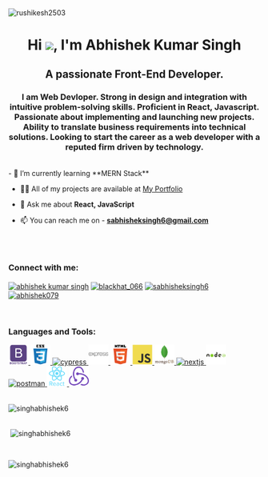 <img align="center" src="https://www.aalpha.net/wp-content/uploads/2020/12/full-stack-development.gif" alt="rushikesh2503" />
<h1 align="center">Hi <img
    src="https://raw.githubusercontent.com/MartinHeinz/MartinHeinz/master/wave.gif"
    width="30px"
  />, I'm Abhishek Kumar Singh</h1>
<h2 align="center">A passionate Front-End Developer.</h2>
<h3 align="center">
  I am Web Devloper. Strong in design and integration with intuitive problem-solving skills. Proficient in React, Javascript. Passionate about implementing and launching new projects. Ability to translate business requirements into technical solutions. Looking to start the career as a web developer with a reputed firm driven by technology.
</h3>
<br/>
- 🌱 I’m currently learning **MERN Stack**

- 👨‍💻 All of my projects are available at [My Portfolio](https://abhishek001-portfolio.netlify.app/)

- 💬 Ask me about **React, JavaScript**

- 📫 You can reach me on - **sabhisheksingh6@gmail.com**
<br/>
<br/>
<h3 align="left">Connect with me:</h3>
<p align="left">
<a href="https://linkedin.com/in/abhishek kumar singh" target="blank"><img align="center" src="https://raw.githubusercontent.com/rahuldkjain/github-profile-readme-generator/master/src/images/icons/Social/linked-in-alt.svg" alt="abhishek kumar singh" height="30" width="40" /></a>
<a href="https://www.codechef.com/users/blackhat_066" target="blank"><img align="center" src="https://cdn.jsdelivr.net/npm/simple-icons@3.1.0/icons/codechef.svg" alt="blackhat_066" height="30" width="40" /></a>
<a href="https://www.hackerrank.com/sabhisheksingh6" target="blank"><img align="center" src="https://raw.githubusercontent.com/rahuldkjain/github-profile-readme-generator/master/src/images/icons/Social/hackerrank.svg" alt="sabhisheksingh6" height="30" width="40" /></a>
<a href="https://www.leetcode.com/abhishek079" target="blank"><img align="center" src="https://raw.githubusercontent.com/rahuldkjain/github-profile-readme-generator/master/src/images/icons/Social/leet-code.svg" alt="abhishek079" height="30" width="40" /></a>
</p>
<br/>
<h3 align="left">Languages and Tools:</h3>
<p align="left"> <a href="https://getbootstrap.com" target="_blank"> <img src="https://raw.githubusercontent.com/devicons/devicon/master/icons/bootstrap/bootstrap-plain-wordmark.svg" alt="bootstrap" width="40" height="40"/> </a> <a href="https://www.w3schools.com/css/" target="_blank"> <img src="https://raw.githubusercontent.com/devicons/devicon/master/icons/css3/css3-original-wordmark.svg" alt="css3" width="40" height="40"/> </a> <a href="https://www.cypress.io" target="_blank"> <img src="https://raw.githubusercontent.com/simple-icons/simple-icons/6e46ec1fc23b60c8fd0d2f2ff46db82e16dbd75f/icons/cypress.svg" alt="cypress" width="40" height="40"/> </a> <a href="https://expressjs.com" target="_blank"> <img src="https://raw.githubusercontent.com/devicons/devicon/master/icons/express/express-original-wordmark.svg" alt="express" width="40" height="40"/> </a> <a href="https://www.w3.org/html/" target="_blank"> <img src="https://raw.githubusercontent.com/devicons/devicon/master/icons/html5/html5-original-wordmark.svg" alt="html5" width="40" height="40"/> </a> <a href="https://developer.mozilla.org/en-US/docs/Web/JavaScript" target="_blank"> <img src="https://raw.githubusercontent.com/devicons/devicon/master/icons/javascript/javascript-original.svg" alt="javascript" width="40" height="40"/> </a> <a href="https://www.mongodb.com/" target="_blank"> <img src="https://raw.githubusercontent.com/devicons/devicon/master/icons/mongodb/mongodb-original-wordmark.svg" alt="mongodb" width="40" height="40"/> </a> <a href="https://nextjs.org/" target="_blank"> <img src="https://cdn.worldvectorlogo.com/logos/nextjs-3.svg" alt="nextjs" width="40" height="40"/> </a> <a href="https://nodejs.org" target="_blank"> <img src="https://raw.githubusercontent.com/devicons/devicon/master/icons/nodejs/nodejs-original-wordmark.svg" alt="nodejs" width="40" height="40"/> </a> <a href="https://postman.com" target="_blank"> <img src="https://www.vectorlogo.zone/logos/getpostman/getpostman-icon.svg" alt="postman" width="40" height="40"/> </a> <a href="https://reactjs.org/" target="_blank"> <img src="https://raw.githubusercontent.com/devicons/devicon/master/icons/react/react-original-wordmark.svg" alt="react" width="40" height="40"/> </a> <a href="https://redux.js.org" target="_blank"> <img src="https://raw.githubusercontent.com/devicons/devicon/master/icons/redux/redux-original.svg" alt="redux" width="40" height="40"/> </a> </p>
<br/>
<div><img align="center" src="https://github-readme-stats.vercel.app/api/top-langs?username=singhabhishek6&show_icons=true&locale=en&layout=compact" alt="singhabhishek6" /></div>
<br/>
<p>&nbsp;<img align="center" src="https://github-readme-stats.vercel.app/api?username=singhabhishek6&show_icons=true&locale=en" alt="singhabhishek6" /></p>
<br/>
<p><img align="left" src="https://github-readme-streak-stats.herokuapp.com/?user=singhabhishek6&" alt="singhabhishek6" /></p>
